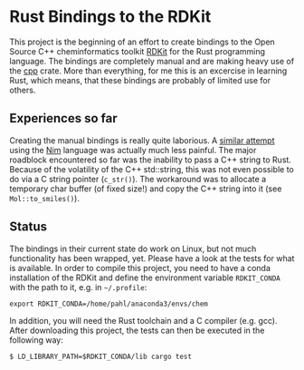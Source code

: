 # Rust Bindings to the RDKit

This project is the beginning of an effort to create bindings to the Open Source C++ cheminformatics toolkit [RDKit](http://rdkit.org/) for the Rust programming language.
The bindings are completely manual and are making heavy use of the [cpp](https://github.com/mystor/rust-cpp) crate.
More than everything, for me this is an excercise in learning Rust, which means, that these bindings are probably of limited use for others.

## Experiences so far

Creating the manual bindings is really quite laborious.
A [similar attempt](https://github.com/apahl/rdkit_nim) using the [Nim](https://nim-lang.org/) language was actually much less painful. 
The major roadblock encountered so far was the inability to pass a C++ string to Rust.
Because of the volatility of the C++ std::string, this was not even possible to do via a C string pointer (`c_str()`).
The workaround was to allocate a temporary char buffer (of fixed size!) and copy the C++ string into it (see `Mol::to_smiles()`).

## Status

The bindings in their current state do work on Linux, but not much functionality has been wrapped, yet. Please have a look at the tests for what is available.
In order to compile this project, you need to have a conda installation of the RDKit and define the environment variable `RDKIT_CONDA` with the path to it, e.g. in `~/.profile`:

    export RDKIT_CONDA=/home/pahl/anaconda3/envs/chem

In addition, you will need the Rust toolchain and a C compiler (e.g. gcc).
After downloading this project, the tests can then be executed in the following way:

    $ LD_LIBRARY_PATH=$RDKIT_CONDA/lib cargo test

